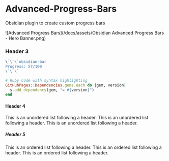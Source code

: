 # Advanced-Progress-Bars
Obsidian plugin to create custom progress bars

![Advanced Progress Bars](/docs/assets/Obsidian Advanced Progress Bars - Hero Banner.png)

### Header 3
```js
\`\`\`obsidian-bar
Progress: 57/100
\`\`\`
```
```ruby
# Ruby code with syntax highlighting
GitHubPages::Dependencies.gems.each do |gem, version|
  s.add_dependency(gem, "= #{version}")
end
```

#### Header 4
This is an unordered list following a header.
This is an unordered list following a header.
This is an unordered list following a header.

##### Header 5
This is an ordered list following a header.
This is an ordered list following a header.
This is an ordered list following a header.
